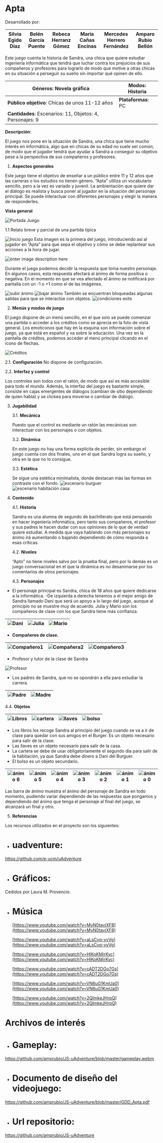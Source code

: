 
# Apta

Desarrollado por: 

| Silvia Egido Díaz |Belén García Puente  |Rebeca Herranz Gómez|María Cañas Encinas|Mercedes Herrero Fernández|Amparo Rubio Bellón
|--|--|--|--|--|--|






Este juego cuenta la historia de Sandra, una chica que quiere estudiar ingeniería informática que tendrá que luchar contra los prejuicios de sus compañeros y profesores para lograrlo de modo que motive a otras chicas en su situación a perseguir su sueño sin importar qué opinen de ello. 

|**Géneros**: Novela gráfica  |  **Modos:** Historia|
|--|--|
|**Público objetivo**: Chicas de unos 11-12 años  |**Plataformas**: PC|
|**Cantidades**: Escenarios: 11, Objetos: 4, Personajes: 9| |


**Descripción**:

El juego nos pone en la situación de Sandra, una chica que tiene mucho interés en informática, algo que en chicas de su edad no suele ser común, de modo que el jugador tendrá que ayudar a Sandra a conseguir su objetivo pese a la perspectiva de sus compañeros y profesores.

 1. **Aspectos generales**

 Este juego tiene el objetivo de enseñar a un público entre 11 y 12 años que las carreras o los estudios no tienen género. “Apta” utiliza un vocabulario sencillo, pero a la vez es variado y juvenil. La ambientación que quiere dar el diálogo es realista y busca poner al jugador en la situación del personaje principal. Se puede interactuar con diferentes personajes y elegir la manera de responderles.

 **Vista general**

 ![Portada Juego](https://github.com/amprubio/JS-uAdventure/blob/master/PrimerPrototipo/Recursos/escenarios/Juego-portada.png?raw=true)
 
1.1 Relato breve y parcial de una partida típica

 ![Inicio juego](https://github.com/amprubio/JS-uAdventure/blob/master/PrimerPrototipo/Recursos/escenarios/Intro.png?raw=true)
Esta imagen es la primera del juego, introduciendo así al jugador en “Apta” para que sepa el objetivo y cómo se debe replantear sus acciones a la hora de jugar.

![enter image description here](https://github.com/amprubio/JS-uAdventure/blob/master/PrimerPrototipo/Recursos/escenarios/Decisiones.PNG?raw=true)

Durante el juego podemos decidir la respuesta que toma nuestro personaje. En algunos casos, esta respuesta afectará al ánimo de forma positiva o negativa. En el momento en que se vea afectado el ánimo se notificará por pantalla con un -1 o +1 como el de las imágenes.

![subir ánimo](https://github.com/amprubio/JS-uAdventure/blob/master/PrimerPrototipo/Recursos/escenarios/+1.png?raw=true)
![bajar ánimo](https://github.com/amprubio/JS-uAdventure/blob/master/PrimerPrototipo/Recursos/escenarios/-1.png?raw=true)
También se encuentran bloqueadas algunas salidas para que se interactúe con objetos.
![condiciones exits](https://github.com/amprubio/JS-uAdventure/blob/master/PrimerPrototipo/Recursos/escenarios/condiciones.PNG?raw=true)

 2.  **Menús y modos de juego**

El juego dispone de un menú sencillo, en el que solo se puede comenzar una partida o acceder a los créditos como se aprecia en la foto de vista general. Los emoticonos que hay en la esquina son información sobre el juego, ya que está en español y va sobre la educación.
Una vez en la pantalla de créditos, podemos acceder al menú principal  clicando en el icono de flechas.

![Créditos](https://github.com/amprubio/JS-uAdventure/blob/master/PrimerPrototipo/Recursos/escenarios/creditos.png?raw=true)

2.1. **Configuración**
	No dispone de configuración. 

2.2. **Interfaz y control**

Los controles son todos con el ratón, de modo que así es más accesible para todo el mundo. Además, la interfaz del juego es bastante simple, consiste en cajas emergentes de diálogos (cambian de sitio dependiendo de quien habla) y se clickea para moverse o cambiar de diálogo.
	 
 3. **Jugabilidad**
 
	 3.1. **Mecánica**

	 Puesto que el control es mediante un ratón las mecánicas son interactuar con los personajes o con objetos.
	 
	 3.2. **Dinámica**

	 En este juego no hay una forma explícita de perder, sin embargo el juego cuenta con dos finales, uno en el que Sandra logra su sueño, y otra en la que no lo consigue.
	 
	 3.3. **Estética**

	 Se sigue una estética minimalista, donde destacan más las formas en contraste con el fondo.
	 ![escenario burguer](https://github.com/amprubio/JS-uAdventure/blob/master/PrimerPrototipo/Recursos/escenarios/burger.png?raw=true)![escenario habitación casa](https://github.com/amprubio/JS-uAdventure/blob/master/PrimerPrototipo/Recursos/escenarios/casa-habitacion.png?raw=true)

 4. **Contenido**
 

	 4.1. **Historia**

	 Sandra es una alumna de segundo de bachillerato que está pensando en hacer ingeniería informática, pero tanto sus compañeros, el profesor y sus padres le hacen dudar con sus opiniones de lo que de verdad quiere estudiar. A medida que vaya hablando con más personajes su ánimo irá aumentando o bajando dependiendo de cómo responda a esas críticas.
	 
	 4.2. **Niveles**

	 “Apto” no tiene niveles salvo por la prueba final, pero por lo demás es un juego conversacional en el que la dinámica es no desanimarse por los comentarios de otros personajes.
	 
	 4.3. **Personajes**

	 
 - El personaje principal es Sandra, chica de 18 años que quiere dedicarse a la informática.
 -De izquierda a derecha tenemos a el mejor amigo de Sandra llamado Dani que será un apoyo a lo largo del juego, aunque al principio no se muestre muy de acuerdo.  Julia y Mario son los compañeros de clase con los que Sandra tiene más confianza.
 
 
| ![Dani](https://github.com/amprubio/JS-uAdventure/blob/master/PrimerPrototipo/Recursos/juegos%20serios%20%28personajes%20sin%20fondo%29/chicos/chicos1_frente.png?raw=true) | ![Julia](https://github.com/amprubio/JS-uAdventure/blob/master/PrimerPrototipo/Recursos/juegos%20serios%20%28personajes%20sin%20fondo%29/chicas/chicas2_lado.png?raw=true) |	![Mario](https://github.com/amprubio/JS-uAdventure/blob/master/PrimerPrototipo/Recursos/juegos%20serios%20%28personajes%20sin%20fondo%29/chicos/chicos4_frente.png?raw=true) |
|--|--|--|


 - **Compañeros de clase.**
 
|  ![Compañero1](https://github.com/amprubio/JS-uAdventure/blob/master/PrimerPrototipo/Recursos/juegos%20serios%20%28personajes%20sin%20fondo%29/chicos/chicos3_frente.png?raw=true)| ![Compañera2](https://github.com/amprubio/JS-uAdventure/blob/master/PrimerPrototipo/Recursos/juegos%20serios%20%28personajes%20sin%20fondo%29/chicas/chicas3_lado.png?raw=true) | ![Compañero3](https://github.com/amprubio/JS-uAdventure/blob/master/PrimerPrototipo/Recursos/juegos%20serios%20%28personajes%20sin%20fondo%29/chicos/chicos2_frente.png?raw=true) |
|--|--|--|


 - Profesor y tutor de la clase de Sandra


![Profesor](https://github.com/amprubio/JS-uAdventure/blob/master/PrimerPrototipo/Recursos/juegos%20serios%20%28personajes%20sin%20fondo%29/adultos/profesor-explicando.png?raw=true)

 - Los padres de Sandra, que no se opondrán a ella para estudiar la carrera.

|  ![Padre](https://github.com/amprubio/JS-uAdventure/blob/master/PrimerPrototipo/Recursos/juegos%20serios%20%28personajes%20sin%20fondo%29/adultos/padre.png?raw=true)| ![Madre](https://github.com/amprubio/JS-uAdventure/blob/master/PrimerPrototipo/Recursos/juegos%20serios%20%28personajes%20sin%20fondo%29/adultos/madre.png?raw=true) |
|--|--|

 4.4. **Objetos**
 
|![Libros](https://github.com/amprubio/JS-uAdventure/blob/master/PrimerPrototipo/Recursos/otros/Libros-Mesa.png?raw=true)|![cartera](https://github.com/amprubio/JS-uAdventure/blob/master/PrimerPrototipo/Recursos/escenarios/habitaci%C3%B3n/cartera.png?raw=true)  |  ![llaves](https://github.com/amprubio/JS-uAdventure/blob/master/PrimerPrototipo/Recursos/escenarios/habitaci%C3%B3n/llaves.png?raw=true)|	![bolso](https://github.com/amprubio/JS-uAdventure/blob/master/PrimerPrototipo/Recursos/escenarios/habitaci%C3%B3n/bolso.png?raw=true) |
| -- |--|--|--|

 - Los libros los recoge Sandra al principio del juego cuando se va a ir de clase para quedar con sus amigos en el Burger. Es un objeto necesario para salir de la clase.
 -  Las llaves es un objeto necesario para salir de la casa.
 - La cartera se debe de usar obligatoriamente el segundo día para salir de la habitación, ya que Sandra debe dinero a Dani del Burguer.
 -  El bolso es un objeto secundario.

| ![ánimo 6](https://github.com/amprubio/JS-uAdventure/blob/master/PrimerPrototipo/Recursos/Barra%20de%20vida/Vida%206.png?raw=true) | ![ánimo 5](https://github.com/amprubio/JS-uAdventure/blob/master/PrimerPrototipo/Recursos/Barra%20de%20vida/Vida%205.png?raw=true) |![ánimo 4](https://github.com/amprubio/JS-uAdventure/blob/master/PrimerPrototipo/Recursos/Barra%20de%20vida/Vida%204.png?raw=true)	|	![ánimo 3](https://github.com/amprubio/JS-uAdventure/blob/master/PrimerPrototipo/Recursos/Barra%20de%20vida/Vida%203.png?raw=true)|	![ánimo 2](https://github.com/amprubio/JS-uAdventure/blob/master/PrimerPrototipo/Recursos/Barra%20de%20vida/Vida%202.png?raw=true)|![ánimo 1](https://github.com/amprubio/JS-uAdventure/blob/master/PrimerPrototipo/Recursos/Barra%20de%20vida/Vida%201.png?raw=true)	| ![ánimo 0](https://github.com/amprubio/JS-uAdventure/blob/master/PrimerPrototipo/Recursos/Barra%20de%20vida/Vacia%20.png?raw=true)|
|--|--|--|--|--|--|--|



Las barra de ánimo muestra el ánimo del personaje de Sandra en todo momento, pudiendo variar dependiendo de las respuestas que pongamos y dependiendo del ánimo que tenga el personaje al final del juego, se alcanzará un final y otro.

 5. **Referencias**

 Los recursos utilizados en el proyecto son los siguientes:
-  # uadventure:
  https://github.com/e-ucm/uAdventure
-  # Gráficos:
 Cedidos por Laura M. Provencio.

- # Música
   [https://www.youtube.com/watch?v=MyN0tavjXF8](https://www.youtube.com/watch?v=MyN0tavjXF8)
    
   [https://www.youtube.com/watch?v=aLsCyq-yvVg](https://www.youtube.com/watch?v=aLsCyq-yvVg)
    
   [https://www.youtube.com/watch?v=HlKoKMirKyc](https://www.youtube.com/watch?v=HlKoKMirKyc)
    
   [https://www.youtube.com/watch?v=cADT2DGo7Gs](https://www.youtube.com/watch?v=cADT2DGo7Gs)
    
   [https://www.youtube.com/watch?v=VN6uG1KmUa0](https://www.youtube.com/watch?v=VN6uG1KmUa0)
    
   [https://www.youtube.com/watch?v=2QlmkeJHrpQ](https://www.youtube.com/watch?v=2QlmkeJHrpQ)

# Archivos de interés

 - # Gameplay: 
 https://github.com/amprubio/JS-uAdventure/blob/master/gameplay.webm
- # Documento de diseño del videojuego: 
https://github.com/amprubio/JS-uAdventure/blob/master/GDD_Apta.pdf

- # Url repositorio: 
https://github.com/amprubio/JS-uAdventure




